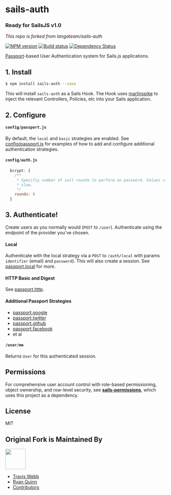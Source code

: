 # sails-auth

### Ready for SailsJS v1.0

*This repo is forked from langateam/sails-auth*

[![NPM version][npm-image]][npm-url]
[![Build status][travis-image]][travis-url]
[![Dependency Status][daviddm-image]][daviddm-url]

[Passport](http://passportjs.org/)-based User Authentication system for Sails.js applications.

## 1. Install
```sh
$ npm install sails-auth --save
```
This will install `sails-auth` as a Sails Hook. The Hook uses
[marlinspike](https://github.com/tjwebb/marlinspike) to inject the relevant
Controllers, Policies, etc into your Sails application.

## 2. Configure

#### `config/passport.js`

By default, the `local` and `basic` strategies are enabled. See
[config/passport.js](https://github.com/langateam/sails-auth/blob/master/config/passport.js)
for examples of how to add and configure additional authentication strategies.

#### `config/auth.js`

```js
  bcrypt: {
    /**
     * Specifiy number of salt rounds to perform on password. Values >10 are
     * slow.
     */
    rounds: 8
  }
```

## 3. Authenticate!

Create users as you normally would (`POST` to `/user`). Authenticate using the endpoint of the provider you've chosen.

#### Local
Authenticate with the local strategy via a `POST` to `/auth/local` with params
`identifier` (email) and `password`). This will also create a session. See [passport.local](https://github.com/jaredhanson/passport-local) for more.

#### HTTP Basic and Digest
See [passport.http](https://github.com/jaredhanson/passport-http).

#### Additional Passport Strategies
- [passport.google](https://github.com/jaredhanson/passport-google-oauth)
- [passport.twitter](http://passportjs.org/guide/twitter/)
- [passport.github](https://github.com/jaredhanson/passport-github)
- [passport.facebook](http://passportjs.org/guide/facebook/)
- et al

#### `/user/me`
Returns `User` for this authenticated session.

## Permissions
For comprehensive user account control with role-based permissioning, object ownership, and row-level security, see [**sails-permissions**](https://github.com/langateam/sails-permissions), which uses this project as a dependency.

## License
MIT

## Original Fork is Maintained By
[<img src='http://i.imgur.com/Y03Jgmf.png' height='64px'>](http://langa.io)
- [Travis Webb](https://github.com/tjwebb)
- [Ryan Quinn](https://github.com/ryanwilliamquinn)
- [Contributors](https://github.com/langateam/sails-auth/graphs/contributors)

[npm-image]: https://img.shields.io/npm/v/sails-auth.svg?style=flat-square
[npm-url]: https://npmjs.org/package/sails-auth
[travis-image]: https://img.shields.io/travis/langateam/sails-auth.svg?style=flat-square
[travis-url]: https://travis-ci.org/langateam/sails-auth
[daviddm-image]: http://img.shields.io/david/langateam/sails-auth.svg?style=flat-square
[daviddm-url]: https://david-dm.org/langateam/sails-auth
[hacktober-image]: http://i.imgur.com/FM9yVCI.png
[hacktober-url]: https://twitter.com/langateam/status/782995392212369408
